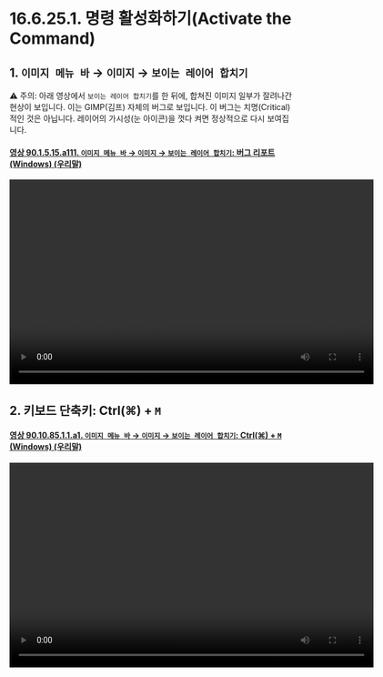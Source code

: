 # 16.6.25.1. 명령 활성화하기(Activate the Command)

<a id="16-06-25-01-s1"></a>

## 1. `이미지 메뉴 바` → `이미지` → `보이는 레이어 합치기`

⚠️ 주의: 아래 영상에서 `보이는 레이어 합치기`를 한 뒤에, 합쳐진 이미지 일부가 잘려나간 현상이 보입니다. 이는 GIMP(김프) 자체의 버그로 보입니다. 이 버그는 치명(Critical)적인 것은 아닙니다. 레이어의 가시성(눈 아이콘)을 껏다 켜면 정상적으로 다시 보여집니다.

<a id="90-01-05-15-a111"></a>

#### [영상 90.1.5.15.a111. `이미지 메뉴 바` → `이미지` → `보이는 레이어 합치기`: 버그 리포트 (Windows) (우리말)](./90-01-05-15-merge_visible_layers.md#90-01-05-15-a111)
<video controls="controls" width="640" height="360" src="https://github.com/user-attachments/assets/1a515547-2a7d-4dc3-a22c-aefab489c5c9"></video>

<a comment="버그 리포트 작성 필요"></a>

<a id="16-06-25-01-s2"></a>

## 2. 키보드 단축키: Ctrl(⌘) + `M`

<a id="90-10-85-01-01-a1"></a>

#### [영상 90.10.85.1.1.a1. `이미지 메뉴 바` → `이미지` → `보이는 레이어 합치기`: Ctrl(⌘) + `M` (Windows) (우리말)](./90-10-85-01-01-ctrl_m.md#90-10-85-01-01-a1)
<video controls="controls" width="640" height="360" src="https://github.com/user-attachments/assets/97c84b52-4c78-4cf8-8221-b698b7d0c9a1"></video>